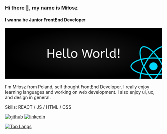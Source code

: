 ### Hi there 👋, my name is Miłosz
#### I wanna be Junior FrontEnd Developer
![And I want to be Junior FrontEnd Developer](https://github.com/miloszolejnik/miloszolejnik/blob/main/GithubImage.jpg)

I'm Miłosz from Poland, self thought FrontEnd Developer. I really enjoy learning languages and working on web development. I also enjoy ui, ux, and design in general.

Skills: REACT / JS / HTML / CSS



[<img src='https://cdn.jsdelivr.net/npm/simple-icons@3.0.1/icons/github.svg' alt='github' height='40'>](https://github.com/miloszolejnik)  [<img src='https://cdn.jsdelivr.net/npm/simple-icons@3.0.1/icons/linkedin.svg' alt='linkedin' height='40'>](https://www.linkedin.com/in/milosz-olejnik/)  

[![Top Langs](https://github-readme-stats.vercel.app/api/top-langs/?username=miloszolejnik)](https://github.com/anuraghazra/github-readme-stats)

